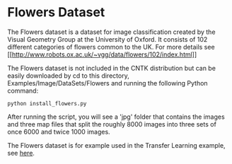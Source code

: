 # Flowers Dataset

The Flowers dataset is a dataset for image classification created by the Visual Geometry Group at the University of Oxford. It consists of 102 different categories of flowers common to the UK. For more details see [[http://www.robots.ox.ac.uk/~vgg/data/flowers/102/index.html]]

The Flowers dataset is not included in the CNTK distribution but can be easily
downloaded by cd to this directory, Examples/Image/DataSets/Flowers and running the following Python command:

`python install_flowers.py`

After running the script, you will see a 'jpg' folder that contains the images and three map files that split the roughly 8000 images into three sets of once 6000 and twice 1000 images.

The Flowers dataset is for example used in the Transfer Learning example, see [here](https://github.com/Microsoft/CNTK/wiki/Build-your-own-image-classifier-using-Transfer-Learning).
